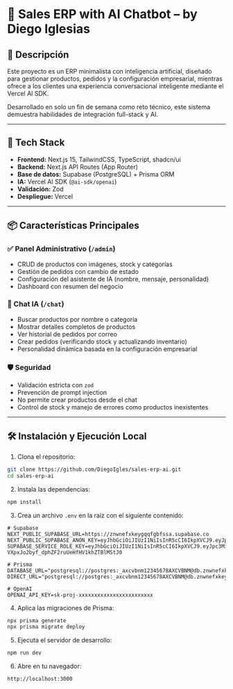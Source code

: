 # 🧠 Sales ERP with AI Chatbot – by Diego Iglesias

## 🚀 Descripción

Este proyecto es un ERP minimalista con inteligencia artificial, diseñado para gestionar productos, pedidos y la configuración empresarial, mientras ofrece a los clientes una experiencia conversacional inteligente mediante el Vercel AI SDK.

Desarrollado en solo un fin de semana como reto técnico, este sistema demuestra habilidades de integración full-stack y AI.

---

## 🧩 Tech Stack

- **Frontend:** Next.js 15, TailwindCSS, TypeScript, shadcn/ui
- **Backend:** Next.js API Routes (App Router)
- **Base de datos:** Supabase (PostgreSQL) + Prisma ORM
- **IA:** Vercel AI SDK (`@ai-sdk/openai`)
- **Validación:** Zod
- **Despliegue:** Vercel

---

## 📦 Características Principales

### ✅ Panel Administrativo (`/admin`)
- CRUD de productos con imágenes, stock y categorías
- Gestión de pedidos con cambio de estado
- Configuración del asistente de IA (nombre, mensaje, personalidad)
- Dashboard con resumen del negocio

### 🤖 Chat IA (`/chat`)
- Buscar productos por nombre o categoría
- Mostrar detalles completos de productos
- Ver historial de pedidos por correo
- Crear pedidos (verificando stock y actualizando inventario)
- Personalidad dinámica basada en la configuración empresarial

### 🛡️ Seguridad
- Validación estricta con `zod`
- Prevención de prompt injection
- No permite crear productos desde el chat
- Control de stock y manejo de errores como productos inexistentes

---

## 🛠️ Instalación y Ejecución Local

1. Clona el repositorio:

```bash
git clone https://github.com/DiegoIgles/sales-erp-ai.git
cd sales-erp-ai
```

2. Instala las dependencias:

```bash
npm install
```

3. Crea un archivo `.env` en la raíz con el siguiente contenido:

```env
# Supabase
NEXT_PUBLIC_SUPABASE_URL=https://znwnefxkeygqqfgbfssa.supabase.co
NEXT_PUBLIC_SUPABASE_ANON_KEY=eyJhbGciOiJIUzI1NiIsInR5cCI6IkpXVCJ9.eyJpc3MiOiJzdXBhYmFzZSIsInJlZiI6Inpud25lZnhrZXlncXFmZ2Jmc3NhIiwicm9sZSI6ImFub24iLCJpYXQiOjE3NTcxMjg1MDMsImV4cCI6MjA3MjcwNDUwM30.9ZO4D4SfsrJ98KxGtc8LrGy_eOi3oH6SFgULxDg509o
SUPABASE_SERVICE_ROLE_KEY=eyJhbGciOiJIUzI1NiIsInR5cCI6IkpXVCJ9.eyJpc3MiOiJzdXBhYmFzZSIsInJlZiI6Inpud25lZnhrZXlncXFmZ2Jmc3NhIiwicm9sZSI6InNlcnZpY2Vfcm9sZSIsImlhdCI6MTc1NzEyODUwMywiZXhwIjoyMDcyNzA0NTAzfQ.AGc6f-VXpxJo2byf_dphZF2ruUeHfHV1khZTBlMStJ0

# Prisma
DATABASE_URL="postgresql://postgres:_axcvbnm12345678AXCVBNM@db.znwnefxkeygqqfgbfssa.supabase.co:5432/postgres"
DIRECT_URL="postgresql://postgres:_axcvbnm12345678AXCVBNM@db.znwnefxkeygqqfgbfssa.supabase.co:5432/postgres"

# OpenAI
OPENAI_API_KEY=sk-proj-xxxxxxxxxxxxxxxxxxxxxxxx
```

4. Aplica las migraciones de Prisma:

```bash
npx prisma generate
npx prisma migrate deploy
```

5. Ejecuta el servidor de desarrollo:

```bash
npm run dev
```

6. Abre en tu navegador:

```
http://localhost:3000
```
